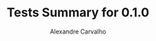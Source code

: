 ---
title: Tests Summary for 0.1.0
author: Alexandre Carvalho
menu_title: 0.1.0
category: surefire_reports
layout: iframe
iframe_url: /docs/0.1.0/site/surefire-report.html
order: 15
---